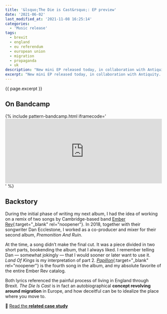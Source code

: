 ```yaml
---
title: '&lsquo;The Die is Cast&rsquo;: EP preview'
date: '2021-06-02'
last_modified_at: '2021-11-08 16:25:14'
categories:
  - 'Music release'
tags:
  - brexit  
  - england
  - eu referendum
  - european union
  - migration
  - propaganda
  - uk
description: "New mini EP released today, in collaboration with Antiquity. Introducing the topics of my next concept album, 'The Die is Cast'."
excerpt: "New mini EP released today, in collaboration with Antiquity. Introducing the topics of my next concept album, <em>The Die is Cast</em>."
---
```

<p class="lead">{{ page.excerpt }}</p>

## On Bandcamp

{% include pattern-bandcamp.html iframecode='<iframe style="border: 0; width: 100%; height: 208px;" src="https://bandcamp.com/EmbeddedPlayer/album=367059768/size=large/bgcol=ffffff/linkcol=333333/artwork=small/transparent=true/" seamless><a href="https://music.minutestomidnight.co.uk/album/the-die-is-cast-ep-preview">The Die Is Cast (EP preview) by Minutes to Midnight + Antiquity</a></iframe>' %}

## Backstory

During the initial phase of writing my next album, I had the idea of working on a remix of two songs by Cambridge-based band [Ember Rev](https://emberrev.bandcamp.com/){:target="_blank" rel="noopener"}. In 2018, together with their songwriter Dan Ecclestone, I worked as a co-producer and mixer for their second album, _Premonition And Ruin_.

At the time, a song didn’t make the final cut. It was a piece divided in two short parts, bookending the album, that I always liked. I remember telling Dan — somewhat jokingly — that I would sooner or later want to use it. _Land Of Kings_ is my interpretation of part 2. [_Papillon_](https://emberrev.bandcamp.com/track/papillon){:target="_blank" rel="noopener"} is the fourth song in the album, and my absolute favorite of the entire Ember Rev catalog.

Both lyrics referenced the painful process of living in England through Brexit. *The Die Is Cast* is in fact an autobiographical **concept revolving around migration** in Europe, and how deceitful can be to idealize the place where you move to.

<p class="detached text-uppercase fs-5">🔗 <a href="/work/original-productions/the-die-is-cast/">Read the <strong class="m2m-letter-spacing-w1">related case study</strong></a></p>